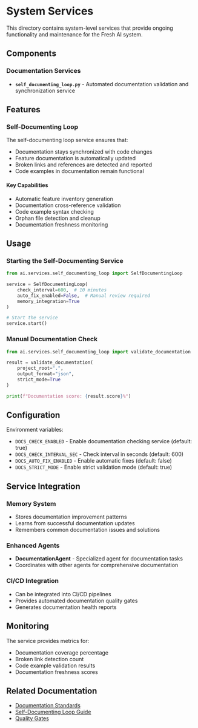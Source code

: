 # System Services

This directory contains system-level services that provide ongoing functionality and maintenance for the Fresh AI system.

## Components

### Documentation Services
- **`self_documenting_loop.py`** - Automated documentation validation and synchronization service

## Features

### Self-Documenting Loop
The self-documenting loop service ensures that:
- Documentation stays synchronized with code changes
- Feature documentation is automatically updated
- Broken links and references are detected and reported
- Code examples in documentation remain functional

#### Key Capabilities
- Automatic feature inventory generation
- Documentation cross-reference validation
- Code example syntax checking
- Orphan file detection and cleanup
- Documentation freshness monitoring

## Usage

### Starting the Self-Documenting Service
```python
from ai.services.self_documenting_loop import SelfDocumentingLoop

service = SelfDocumentingLoop(
    check_interval=600,  # 10 minutes
    auto_fix_enabled=False,  # Manual review required
    memory_integration=True
)

# Start the service
service.start()
```

### Manual Documentation Check
```python
from ai.services.self_documenting_loop import validate_documentation

result = validate_documentation(
    project_root=".",
    output_format="json",
    strict_mode=True
)

print(f"Documentation score: {result.score}%")
```

## Configuration

Environment variables:
- `DOCS_CHECK_ENABLED` - Enable documentation checking service (default: true)
- `DOCS_CHECK_INTERVAL_SEC` - Check interval in seconds (default: 600)
- `DOCS_AUTO_FIX_ENABLED` - Enable automatic fixes (default: false)
- `DOCS_STRICT_MODE` - Enable strict validation mode (default: true)

## Service Integration

### Memory System
- Stores documentation improvement patterns
- Learns from successful documentation updates
- Remembers common documentation issues and solutions

### Enhanced Agents
- **DocumentationAgent** - Specialized agent for documentation tasks
- Coordinates with other agents for comprehensive documentation

### CI/CD Integration
- Can be integrated into CI/CD pipelines
- Provides automated documentation quality gates
- Generates documentation health reports

## Monitoring

The service provides metrics for:
- Documentation coverage percentage
- Broken link detection count
- Code example validation results
- Documentation freshness scores

## Related Documentation
- [Documentation Standards](../../docs/DOCS_STANDARDS.md)
- [Self-Documenting Loop Guide](../../docs/DOCS_STANDARDS.md#self-documenting-loop)
- [Quality Gates](../../docs/QUALITY_GATES.md)
